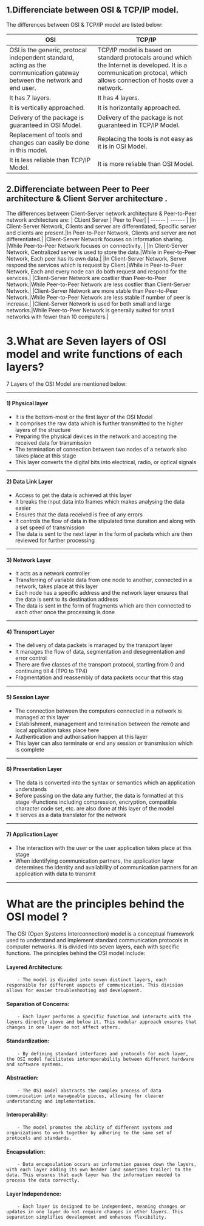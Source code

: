 

## 1.Differenciate between OSI & TCP/IP model.


The differences between OSI & TCP/IP model are listed below:

| OSI | TCP/IP |
| ------ | ------ |
| OSI is the generic, protocal independent standard, acting as the communication gateway between the network and end user.| TCP/IP model is based on standard protocals around which the Internet is developed. It is a communication protocal, which allows connection of hosts over a network.  |
| It has 7 layers. | It has 4 layers. |
|It is vertically approached. | It is horizontally approached. |
|Delivery of the package is guaranteed in OSI Model. | Delivery of the package is not guaranteed in TCP/IP Model.|
|Replacement of tools and changes can easily be done in this model.| Replacing the tools is not easy as it is in OSI Model.|
|It is less reliable than TCP/IP Model.| It is more reliable than OSI Model. |

## 2.Differenciate between Peer to Peer architecture & Client Server architecture .

The differences between  Client-Server network architecture & Peer-to-Peer 
network architecture are: 
| CLient Server | Peer to Peer|
| ------ | ------ |
|In Client-Server Network, Clients and server are differentiated, Specific server and clients are present.|In Peer-to-Peer Network, Clients and server are not differentiated.|
|Client-Server Network focuses on information sharing. |While Peer-to-Peer Network focuses on connectivity. |
|In Client-Server Network, Centralized server is used to store the data.|While in Peer-to-Peer Network, Each peer has its own data.|
|In Client-Server Network, Server respond the services which is request by Client.|While in Peer-to-Peer Network, Each and every node can do both request and respond for the services.|
|Client-Server Network are costlier than Peer-to-Peer Network.|While Peer-to-Peer Network are less costlier than Client-Server Network.|
|Client-Server Network are more stable than Peer-to-Peer Network.|While Peer-to-Peer Network are less stable if number of peer is increase.|
|Client-Server Network is used for both small and large networks.|While Peer-to-Peer Network is generally suited for small networks with fewer than 10 computers.|


# 3.What are Seven layers of OSI model and write functions of each layers?

7 Layers of the OSI Model are mentioned below:

---
#### 1) Physical layer

- It is the bottom-most or the first layer of the OSI Model
- It comprises the raw data which is further transmitted to the higher layers of the structure
- Preparing the physical devices in the network and accepting the received data for transmission
- The termination of connection between two nodes of a network also takes place at this stage
- This layer converts the digital bits into electrical, radio, or optical signals
---

#### 2) Data Link Layer

- Access to get the data is achieved at this layer
- It breaks the input data into frames which makes analysing the data easier
- Ensures that the data received is free of any errors
-  It controls the flow of data in the stipulated time duration and along with a set speed of transmission
- The data is sent to the next layer in the form of packets which are then reviewed for further processing

---

#### 3) Network Layer


- It acts as a network controller
- Transferring of variable data from one node to another, connected in a network, takes place at this layer 
- Each node has a specific address and the network layer ensures that the data is sent to its destination address
- The data is sent in the form of fragments which are then connected to each other once the processing is done
---

#### 4) Transport Layer

- The delivery of data packets is managed by the transport layer
- It manages the flow of data, segmentation and desegmentation and error control
- There are five classes of the transport protocol, starting from 0 and continuing till 4 (TP0 to TP4)
- Fragmentation and reassembly of data packets occur that this stag
---

#### 5) Session Layer

- The connection between the computers connected in a network is managed at this layer
- Establishment, management and termination between the remote and local application takes place here
- Authentication and authorisation happen at this layer
- This layer can also terminate or end any session or transmission which is complete
---

#### 6) Presentation Layer

- The data is converted into the syntax or semantics which an application understands
- Before passing on the data any further, the data is formatted at this stage
 -Functions including compression, encryption, compatible character code set, etc. are also done at this layer of the model
- It serves as a data translator for the network
---

#### 7) Application Layer

- The interaction with the user or the user application takes place at this stage
- When identifying communication partners, the application layer determines the identity and availability of communication partners for an application with data to transmit
---

# What are the principles behind the OSI model ?

The OSI (Open Systems Interconnection) model is a conceptual framework used to understand and implement standard communication protocols in computer networks. It is divided into seven layers, each with specific functions. The principles behind the OSI model include:

####    Layered Architecture:
        - The model is divided into seven distinct layers, each responsible for different aspects of communication. This division allows for easier troubleshooting and development.

####    Separation of Concerns:
        - Each layer performs a specific function and interacts with the layers directly above and below it. This modular approach ensures that changes in one layer do not affect others.

####   Standardization:
        - By defining standard interfaces and protocols for each layer, the OSI model facilitates interoperability between different hardware and software systems.

####    Abstraction:
        - The OSI model abstracts the complex process of data communication into manageable pieces, allowing for clearer understanding and implementation.

####    Interoperability:
        - The model promotes the ability of different systems and organizations to work together by adhering to the same set of protocols and standards.

####    Encapsulation:
        - Data encapsulation occurs as information passes down the layers, with each layer adding its own header (and sometimes trailer) to the data. This ensures that each layer has the information needed to process the data correctly.

####    Layer Independence:
        - Each layer is designed to be independent, meaning changes or updates in one layer do not require changes in other layers. This separation simplifies development and enhances flexibility.




